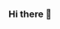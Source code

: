 ### Hi there 👋

<!--
**Dummy-Bug/Dummy-Bug** is a ✨ _special_ ✨ repository because its `README.md` (this file) appears on your GitHub profile.

Here are some ideas to get you started:

- 🔭 I’m currently working on Improving my Problem Solving skills 
- 🌱 I’m currently learning Machine Learning and AI
- 👯 I’m looking to collaborate on Kaggle Comptetions 
- 🤔 I’m looking for help with 
- 💬 Ask me about Anything 
- 📫 How to reach me: ...[Linkdin] (https://www.linkedin.com/public-profile/settings?trk=d_flagship3_profile_self_view_public_profile)
- 😄 Pronouns: ...
- ⚡ Fun fact: ...
-->
